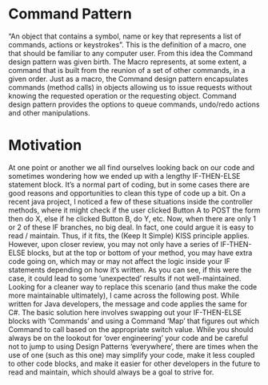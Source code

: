 Command Pattern
==============

“An object that contains a symbol, name or key that represents a list of commands, actions or keystrokes”. 
This is the definition of a macro, one that should be familiar to any computer user. From this idea the 
Command design pattern was given birth. 
The Macro represents, at some extent, a command that is built from the reunion of a set of other commands, 
in a given order. Just as a macro, the Command design pattern encapsulates commands (method calls) in 
objects allowing us to issue requests without knowing the requested operation or the requesting object. 
Command design pattern provides the options to queue commands, undo/redo actions and other manipulations.

Motivation
==============

At one point or another we all find ourselves looking back on our code and sometimes wondering how we ended 
up with a lengthy IF-THEN-ELSE statement block. It’s a normal part of coding, but in some cases there are 
good reasons and opportunities to clean this type of code up a bit.
On a recent java project, I noticed a few of these situations inside the controller methods, where 
it might check if the user clicked Button A to POST the form then do X, else if he clicked Button B, do Y, etc. 
Now, when there are only 1 or 2 of these IF branches, no big deal. In fact, one could argue it is easy to read / maintain. 
Thus, if it fits, the (Keep It Simple) KISS principle applies.
However, upon closer review, you may not only have a series of IF-THEN-ELSE blocks, but at the top or bottom of your 
method, you may have extra code going on, which may or may not affect the logic inside your IF statements depending on 
how it’s written. As you can see, if this were the case, it could lead to some ‘unexpected’ results if not well-maintained.
Looking for a cleaner way to replace this scenario (and thus make the code more maintainable ultimately), I came across the 
following post. While written for Java developers, the message and code applies the same for C#. The basic solution here 
involves swapping out your IF-THEN-ELSE blocks with ‘Commands’ and using a Command ‘Map’ that figures out which Command to 
call based on the appropriate switch value.
While you should always be on the lookout for ‘over engineering’ your code and be careful not to jump to using Design 
Patterns ‘everywhere’, there are times when the use of one (such as this one) may simplify your code, make it less coupled 
to other code blocks, and make it easier for other developers in the future to read and maintain, which should always be a 
goal to strive for.

